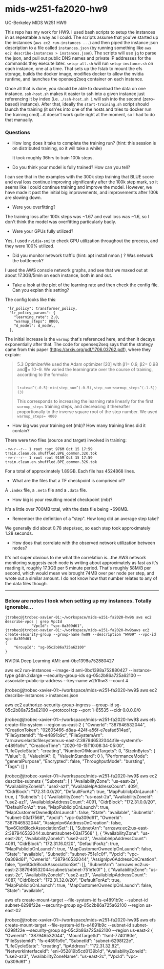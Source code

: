 # mids-w251-fa2020-hw9
UC-Berkeley MIDS W251 HW9

This repo has my work for HW9. I used bash scripts to setup the instances in as repeatable a way as I could. The scripts assume that you've started up the instances (`aws ec2 run-instances ...`) and then piped the instance json description to a file called `instances.json` (by running something like `aws ec2 describe-instances > instances.json`). The scripts will use `jq` to parse the json, and pull out public DNS names and private IP addresses for the commands they execute later. `setup-all.sh` will run `setup-instance.sh` on each instance, one at a time. That sets up the fstab to mount the efs storage, builds the docker image, modifies docker to allow the nvidia runtime, and launches the openseq2seq container on each instance.

Once all that is done, you should be able to download the data on one instance. `ssh-host.sh` makes it easier to ssh into a given instance just referencing it by index (i.e. `./ssh-host.sh 1` will ssh into the second (zero-based) instance). After that, ideally the `start-training.sh` script should launch the training (it ssh'es into one of the hosts and tries to docker run the training cmd)...it doesn't work quite right at the moment, so I had to do that manually.

### Questions

* How long does it take to complete the training run? (hint: this session is on distributed training, so it will take a while)

  It took roughly 36hrs to train 100k steps.

* Do you think your model is fully trained? How can you tell?

I can see that in the examples with the 300k step training that BLUE score and eval loss continue improving significantly after the 100k step mark, so it seems like I could continue training and improve the model. However, we have made it past the initial big improvements, and improvements after 100k are slowing down.

* Were you overfitting?

The training loss after 100k steps was ~1.67 and eval loss was ~1.6, so I don't think the model was overfitting particularly badly.

* Were your GPUs fully utilized?

Yes, I used `nvidia-smi` to check GPU utilization throughout the process, and they were 100% utilized.

* Did you monitor network traffic (hint: apt install nmon ) ? Was network the bottleneck?

I used the AWS console network graphs, and see that we maxed out at about 17.3GB/5min on each instance, both in and out.

* Take a look at the plot of the learning rate and then check the config file. Can you explan this setting?

The config looks like this:

```
 "lr_policy": transformer_policy,
  "lr_policy_params": {
    "learning_rate": 2.0,
    "warmup_steps": 8000,
    "d_model": d_model,
  },
```
The initial increase is the `warmup` that's referenced here, and then it decays exponentially after that. The code for openseq2seq says that the strategy came from this paper (https://arxiv.org/pdf/1706.03762.pdf), where they explain:

>5.3    OptimizerWe used the Adam optimizer [20] with β1= 0.9, β2= 0.98 and= 10−9. We varied the learningrate over the course of training, according to the formula:
>
>       lrate=d^(−0.5)·min(step_num^(−0.5),step_num·warmup_steps^(−1.5))                                                (3)
>
>This corresponds to increasing the learning rate linearly for the first `warmup_steps` training steps, and decreasing it thereafter proportionally to the inverse square root of the step number. We used `warmup_steps= 4000`

* How big was your training set (mb)? How many training lines did it contain?

There were two files (source and target) involved in training:

```
-rw-r--r-- 1 root root 976M Oct 15 17:59 train.clean.de.shuffled.BPE_common.32K.tok
-rw-r--r-- 1 root root 915M Oct 15 17:59 train.clean.en.shuffled.BPE_common.32K.tok
```

For a total of approximately 1.89GB. Each file has 4524868 lines.

* What are the files that a TF checkpoint is comprised of?

A `.index` file, a `.meta` file and a `.data` file.

* How big is your resulting model checkpoint (mb)?

It's a little over 700MB total, with the data file being ~690MB.

* Remember the definition of a "step". How long did an average step take?

We generally did about 0.78 steps/sec, so each step took approximately 1.28 seconds.

* How does that correlate with the observed network utilization between nodes?

It's not super obvious to me what the correlation is...the AWS network monitoring suggests each node is writing about approximately as fast as it's reading it, roughly 17.3GB per 5 minute period. That's roughly 58M/B per second, which would mean we brought 74MB over per node per step, and wrote out a similar amount. I do not know how that number relates to any of the data files though.

_________________

### Below are notes I took when setting up my instances. Totally ignorable...

```
jtrobec@jtrobec-xavier-01:~/workspace/mids-w251-fa2020-hw9$ aws ec2 describe-vpcs | grep VpcId
            "VpcId": "vpc-0a309d61",
jtrobec@jtrobec-xavier-01:~/workspace/mids-w251-fa2020-hw9$aws ec2 create-security-group --group-name hw09 --description "HW09" --vpc-id vpc-0a309d61
{
    "GroupId": "sg-05c2b86a725a62100"
}

```

NVIDIA Deep Learning AMI: ami-0bc1398a752880427

aws ec2 run-instances --image-id ami-0bc1398a752880427 --instance-type g4dn.2xlarge --security-group-ids sg-05c2b86a725a62100  --associate-public-ip-address --key-name w251hw3 --count 4 

jtrobec@jtrobec-xavier-01:~/workspace/mids-w251-fa2020-hw9$ aws ec2 describe-instances > instances.json

aws ec2 authorize-security-group-ingress --group-id  sg-05c2b86a725a62100  --protocol tcp --port 1-65535 --cidr 0.0.0.0/0

jtrobec@jtrobec-xavier-01:~/workspace/mids-w251-fa2020-hw9$ aws efs create-file-system --region us-east-2
{
    "OwnerId": "387946532044",
    "CreationToken": "02605466-d8aa-424f-a56f-e7eafad514ad",
    "FileSystemId": "fs-e4891b9c",
    "FileSystemArn": "arn:aws:elasticfilesystem:us-east-2:387946532044:file-system/fs-e4891b9c",
    "CreationTime": "2020-10-15T10:08:34-05:00",
    "LifeCycleState": "creating",
    "NumberOfMountTargets": 0,
    "SizeInBytes": {
        "Value": 0,
        "ValueInIA": 0,
        "ValueInStandard": 0
    },
    "PerformanceMode": "generalPurpose",
    "Encrypted": false,
    "ThroughputMode": "bursting",
    "Tags": []
}

jtrobec@jtrobec-xavier-01:~/workspace/mids-w251-fa2020-hw9$ aws ec2 describe-subnets
{
    "Subnets": [
        {
            "AvailabilityZone": "us-east-2a",
            "AvailabilityZoneId": "use2-az1",
            "AvailableIpAddressCount": 4091,
            "CidrBlock": "172.31.0.0/20",
            "DefaultForAz": true,
            "MapPublicIpOnLaunch": true,
{
    "Subnets": [
        {
            "AvailabilityZone": "us-east-2a",
            "AvailabilityZoneId": "use2-az1",
            "AvailableIpAddressCount": 4091,
            "CidrBlock": "172.31.0.0/20",
            "DefaultForAz": true,
            "MapPublicIpOnLaunch": true,
            "MapCustomerOwnedIpOnLaunch": false,
            "State": "available",
            "SubnetId": "subnet-03a17568",
            "VpcId": "vpc-0a309d61",
            "OwnerId": "387946532044",
            "AssignIpv6AddressOnCreation": false,
            "Ipv6CidrBlockAssociationSet": [],
            "SubnetArn": "arn:aws:ec2:us-east-2:387946532044:subnet/subnet-03a17568"
        },
        {
            "AvailabilityZone": "us-east-2b",
            "AvailabilityZoneId": "use2-az2",
            "AvailableIpAddressCount": 4091,
            "CidrBlock": "172.31.16.0/20",
            "DefaultForAz": true,
            "MapPublicIpOnLaunch": true,
            "MapCustomerOwnedIpOnLaunch": false,
            "State": "available",
            "SubnetId": "subnet-751e1c0f",
            "VpcId": "vpc-0a309d61",
            "OwnerId": "387946532044",
            "AssignIpv6AddressOnCreation": false,
            "Ipv6CidrBlockAssociationSet": [],
            "SubnetArn": "arn:aws:ec2:us-east-2:387946532044:subnet/subnet-751e1c0f"
        },
        {
            "AvailabilityZone": "us-east-2c",
            "AvailabilityZoneId": "use2-az3",
            "AvailableIpAddressCount": 4087,
            "CidrBlock": "172.31.32.0/20",
            "DefaultForAz": true,
            "MapPublicIpOnLaunch": true,
            "MapCustomerOwnedIpOnLaunch": false,
            "State": "available",


aws efs create-mount-target --file-system-id fs-e4891b9c --subnet-id subnet-6298f22e --security-group sg-05c2b86a725a62100 --region us-east-02

jtrobec@jtrobec-xavier-01:~/workspace/mids-w251-fa2020-hw9$ aws efs create-mount-target --file-system-id fs-e4891b9c --subnet-id subnet-6298f22e --security-group sg-05c2b86a725a62100 --region us-east-2
{
    "OwnerId": "387946532044",
    "MountTargetId": "fsmt-7740180e",
    "FileSystemId": "fs-e4891b9c",
    "SubnetId": "subnet-6298f22e",
    "LifeCycleState": "creating",
    "IpAddress": "172.31.32.82",
    "NetworkInterfaceId": "eni-052819b5cd0139b1d",
    "AvailabilityZoneId": "use2-az3",
    "AvailabilityZoneName": "us-east-2c",
    "VpcId": "vpc-0a309d61"
}
